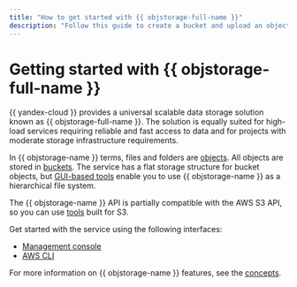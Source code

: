 ```yaml
---
title: "How to get started with {{ objstorage-full-name }}"
description: "Follow this guide to create a bucket and upload an object to it."
---
```


# Getting started with {{ objstorage-full-name }}

{{ yandex-cloud }} provides a universal scalable data storage solution known as {{ objstorage-full-name }}. The solution is equally suited for high-load services requiring reliable and fast access to data and for projects with moderate storage infrastructure requirements.

In {{ objstorage-name }} terms, files and folders are [objects](../concepts/object.md). All objects are stored in [buckets](../concepts/bucket.md). The service has a flat storage structure for bucket objects, but [GUI-based tools](../tools/index.md#file-browser) enable you to use {{ objstorage-name }} as a hierarchical file system.

The {{ objstorage-name }} API is partially compatible with the AWS S3 API, so you can use [tools](../tools/index.md) built for S3.

Get started with the service using the following interfaces:
* [Management console](../quickstart.md)
* [AWS CLI](quickstart-aws-cli.md)

For more information on {{ objstorage-name }} features, see the [concepts](../concepts/index.md).